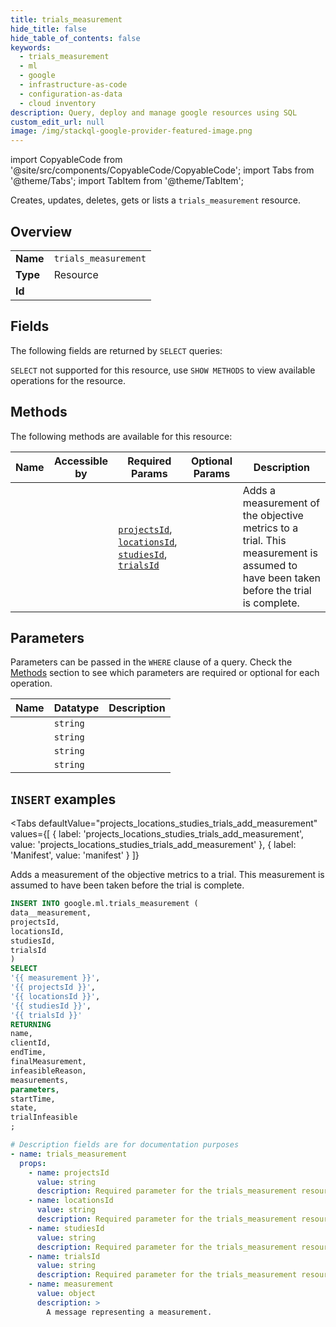 ```yaml
--- 
title: trials_measurement
hide_title: false
hide_table_of_contents: false
keywords:
  - trials_measurement
  - ml
  - google
  - infrastructure-as-code
  - configuration-as-data
  - cloud inventory
description: Query, deploy and manage google resources using SQL
custom_edit_url: null
image: /img/stackql-google-provider-featured-image.png
---
```


import CopyableCode from '@site/src/components/CopyableCode/CopyableCode';
import Tabs from '@theme/Tabs';
import TabItem from '@theme/TabItem';

Creates, updates, deletes, gets or lists a <code>trials_measurement</code> resource.

## Overview
<table><tbody>
<tr><td><b>Name</b></td><td><code>trials_measurement</code></td></tr>
<tr><td><b>Type</b></td><td>Resource</td></tr>
<tr><td><b>Id</b></td><td><CopyableCode code="google.ml.trials_measurement" /></td></tr>
</tbody></table>

## Fields

The following fields are returned by `SELECT` queries:

`SELECT` not supported for this resource, use `SHOW METHODS` to view available operations for the resource.


## Methods

The following methods are available for this resource:

<table>
<thead>
    <tr>
    <th>Name</th>
    <th>Accessible by</th>
    <th>Required Params</th>
    <th>Optional Params</th>
    <th>Description</th>
    </tr>
</thead>
<tbody>
<tr>
    <td><a href="#projects_locations_studies_trials_add_measurement"><CopyableCode code="projects_locations_studies_trials_add_measurement" /></a></td>
    <td><CopyableCode code="insert" /></td>
    <td><a href="#parameter-projectsId"><code>projectsId</code></a>, <a href="#parameter-locationsId"><code>locationsId</code></a>, <a href="#parameter-studiesId"><code>studiesId</code></a>, <a href="#parameter-trialsId"><code>trialsId</code></a></td>
    <td></td>
    <td>Adds a measurement of the objective metrics to a trial. This measurement is assumed to have been taken before the trial is complete.</td>
</tr>
</tbody>
</table>

## Parameters

Parameters can be passed in the `WHERE` clause of a query. Check the [Methods](#methods) section to see which parameters are required or optional for each operation.

<table>
<thead>
    <tr>
    <th>Name</th>
    <th>Datatype</th>
    <th>Description</th>
    </tr>
</thead>
<tbody>
<tr id="parameter-locationsId">
    <td><CopyableCode code="locationsId" /></td>
    <td><code>string</code></td>
    <td></td>
</tr>
<tr id="parameter-projectsId">
    <td><CopyableCode code="projectsId" /></td>
    <td><code>string</code></td>
    <td></td>
</tr>
<tr id="parameter-studiesId">
    <td><CopyableCode code="studiesId" /></td>
    <td><code>string</code></td>
    <td></td>
</tr>
<tr id="parameter-trialsId">
    <td><CopyableCode code="trialsId" /></td>
    <td><code>string</code></td>
    <td></td>
</tr>
</tbody>
</table>

## `INSERT` examples

<Tabs
    defaultValue="projects_locations_studies_trials_add_measurement"
    values={[
        { label: 'projects_locations_studies_trials_add_measurement', value: 'projects_locations_studies_trials_add_measurement' },
        { label: 'Manifest', value: 'manifest' }
    ]}
>
<TabItem value="projects_locations_studies_trials_add_measurement">

Adds a measurement of the objective metrics to a trial. This measurement is assumed to have been taken before the trial is complete.

```sql
INSERT INTO google.ml.trials_measurement (
data__measurement,
projectsId,
locationsId,
studiesId,
trialsId
)
SELECT 
'{{ measurement }}',
'{{ projectsId }}',
'{{ locationsId }}',
'{{ studiesId }}',
'{{ trialsId }}'
RETURNING
name,
clientId,
endTime,
finalMeasurement,
infeasibleReason,
measurements,
parameters,
startTime,
state,
trialInfeasible
;
```
</TabItem>
<TabItem value="manifest">

```yaml
# Description fields are for documentation purposes
- name: trials_measurement
  props:
    - name: projectsId
      value: string
      description: Required parameter for the trials_measurement resource.
    - name: locationsId
      value: string
      description: Required parameter for the trials_measurement resource.
    - name: studiesId
      value: string
      description: Required parameter for the trials_measurement resource.
    - name: trialsId
      value: string
      description: Required parameter for the trials_measurement resource.
    - name: measurement
      value: object
      description: >
        A message representing a measurement.
        
```
</TabItem>
</Tabs>
